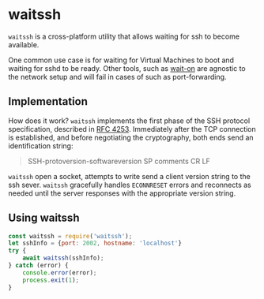# waitssh

`waitssh` is a cross-platform utility that allows waiting for ssh to become available.

One common use case is for waiting for Virtual Machines to boot and waiting for sshd to be ready. Other tools, such as [wait-on](https://www.npmjs.com/package/wait-on) are agnostic to the network setup and will fail in cases of such as port-forwarding.

## Implementation

How does it work? `waitssh` implements the first phase of the SSH protocol specification, described in [RFC 4253](https://tools.ietf.org/html/rfc4253#section-4.2). Immediately after the TCP connection is established, and before negotiating the cryptography, both ends send an identification string:

> SSH-protoversion-softwareversion SP comments CR LF

`waitssh` open a socket, attempts to write send a client version string to the ssh sever. `waitssh` gracefully handles `ECONNRESET` errors and reconnects as needed until the server responses with the appropriate version string.

## Using waitssh

```js
const waitssh = require('waitssh');
let sshInfo = {port: 2002, hostname: 'localhost'}
try {
    await waitssh(sshInfo);
} catch (error) {
    console.error(error);
    process.exit(1);
}
```
